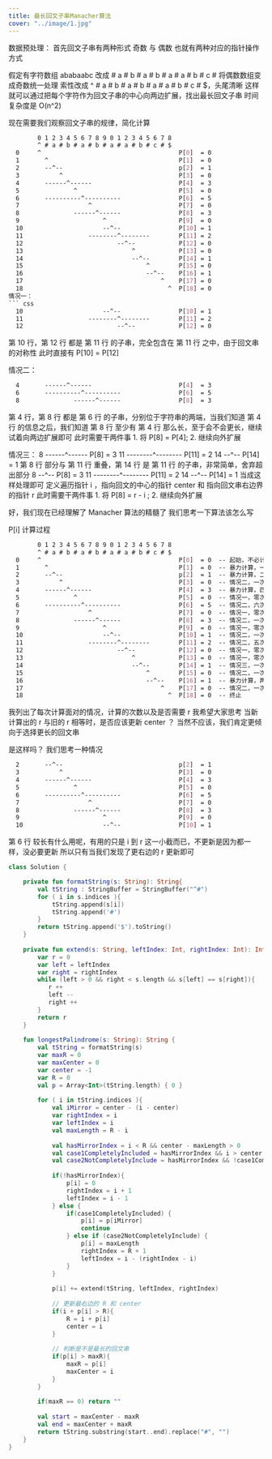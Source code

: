 ```yaml
---
title: 最长回文子串Manacher算法
cover: "../image/1.jpg"
--- 
```



数据预处理： 首先回文子串有两种形式 奇数 与 偶数 也就有两种对应的指针操作方式

假定有字符数组 ababaabc 改成 # a # b # a # b # a # a # b # c # 将偶数数组变成奇数统一处理 索性改成 ^ # a # b # a # b # a # a # b # c # $，头尾清晰
这样就可以通过把每个字符作为回文子串的中心向两边扩展，找出最长回文子串 时间复杂度是 O(n^2)

现在需要我们观察回文子串的规律，简化计算

``` css
        0 1 2 3 4 5 6 7 8 9 0 1 2 3 4 5 6 7 8
        ^ # a # b # a # b # a # a # b # c # $
  0     ^                                      P[0]  = 0
  1       ^                                    P[1]  = 0
  2       --^--                                p[2]  = 1
  3           ^                                P[3]  = 0
  4       ------^------                        P[4]  = 3
  5               ^                            P[5]  = 0
  6       ----------^----------                P[6]  = 5
  7                   ^                        P[7]  = 0
  8               ------^------                P[8]  = 3
  9                       ^                    P[9]  = 0
  10                      --^--                P[10] = 1
  11                  --------^--------        P[11] = 2
  12                          --^--            P[12] = 0
  13                              ^            P[13] = 0
  14                              --^--        P[14] = 1
  15                                  ^        P[15] = 0
  16                                  --^--    P[16] = 1
  17                                      ^    P[17] = 0
  18                                        ^  P[18] = 0 
情况一：
``` css
  10                      --^--                P[10] = 1
  11                  --------^--------        P[11] = 2
  12                          --^--            P[12] = 0
```

第 10 行，第 12 行 都是 第 11 行 的子串，完全包含在 第 11 行 之中，由于回文串的对称性 此时直接有 P[10] = P[12]

情况二：
``` css
  4       ------^------                        P[4]  = 3
  6       ----------^----------                P[6]  = 5
  8               ------^------                P[8]  = 3
```
第 4 行，第 8 行 都是 第 6 行 的子串，分别位于字符串的两端，当我们知道 第 4 行 的信息之后，我们知道 第 8 行 至少有 第 4 行 那么长，至于会不会更长，继续试着向两边扩展即可 此时需要干两件事 1. 将 P[8] = P[4]; 2. 继续向外扩展

情况三： 8 ------^------ P[8] = 3 11 --------^-------- P[11] = 2 14 --^-- P[14] = 1 第 8 行 部分与 第 11 行 重叠，第 14 行 是 第 11 行 的子串，非常简单，舍弃超出部分 8 --^-- P[8] = 3 11 --------^-------- P[11] = 2 14 --^-- P[14] = 1 当成这样处理即可 定义遍历指针 i ，指向回文的中心的指针 center 和 指向回文串右边界的指针 r 此时需要干两件事 1. 将 P[8] = r - i ; 2. 继续向外扩展

好，我们现在已经理解了 Manacher 算法的精髓了 我们思考一下算法该怎么写

P[i] 计算过程
``` css
        0 1 2 3 4 5 6 7 8 9 0 1 2 3 4 5 6 7 8
        ^ # a # b # a # b # a # a # b # c # $
  0     ^                                      P[0]  = 0  -- 起始，不必计算，更新 r
  1       ^                                    P[1]  = 0  -- 暴力计算，一次计算，更新 r
  2       --^--                                p[2]  = 1  -- 暴力计算，二次计算，更新 r
  3           ^                                P[3]  = 0  -- 情况二，一次计算
  4       ------^------                        P[4]  = 3  -- 暴力计算，四次计算，更新 r
  5               ^                            P[5]  = 0  -- 情况一，零次计算
  6       ----------^----------                P[6]  = 5  -- 情况二，六次计算，更新 r
  7                   ^                        P[7]  = 0  -- 情况一，零次计算
  8               ------^------                P[8]  = 3  -- 情况二，一次计算
  9                       ^                    P[9]  = 0  -- 情况一，零次计算
  10                      --^--                P[10] = 1  -- 情况二，一次计算
  11                  --------^--------        P[11] = 2  -- 情况二，五次计算，更新 r
  12                          --^--            P[12] = 0  -- 情况一，零次计算
  13                              ^            P[13] = 0  -- 情况一，零次计算
  14                              --^--        P[14] = 1  -- 情况三，一次计算
  15                                  ^        P[15] = 0  -- 情况二，一次计算
  16                                  --^--    P[16] = 1  -- 暴力计算，两次计算，更新 r
  17                                      ^    P[17] = 0  -- 情况二，一次计算
  18                                        ^  P[18] = 0  -- 终止
```
我列出了每次计算面对的情况，计算的次数以及是否需要 r 我希望大家思考 当新计算出的 r 与旧的 r 相等时，是否应该更新 center ？ 当然不应该，我们肯定更倾向于选择更长的回文串

是这样吗？ 我们思考一种情况
``` css
  2       --^--                                p[2]  = 1
  3           ^                                P[3]  = 0
  4       ------^------                        P[4]  = 3
  5               ^                            P[5]  = 0
  6       ----------^----------                P[6]  = 5
  7                   ^                        P[7]  = 0
  8               ------^------                P[8]  = 3
  9                       ^                    P[9]  = 0
  10                      --^--                P[10] = 1 
```
第 6 行 较长有什么用呢，有用的只是 i 到 r 这一小截而已，不更新是因为都一样，没必要更新 所以只有当我们发现了更右边的 r 更新即可

``` kotlin
class Solution {

    private fun formatString(s: String): String{
        val tString : StringBuffer = StringBuffer("^#")
        for ( i in s.indices ){
            tString.append(s[i])
            tString.append('#')
        }
        return tString.append('$').toString()
    }
    
    private fun extend(s: String, leftIndex: Int, rightIndex: Int): Int {
        var r = 0
        var left = leftIndex
        var right = rightIndex
        while (left > 0 && right < s.length && s[left] == s[right]){
           r ++
           left --
           right ++
        }
        return r
    }
    
    fun longestPalindrome(s: String): String {
        val tString = formatString(s)
        var maxR = 0
        var maxCenter = 0
        var center = -1
        var R = 0
        val p = Array<Int>(tString.length) { 0 }
    
        for ( i in tString.indices ){
            val iMirror = center - (i - center)
            var rightIndex = i
            var leftIndex = i
            val maxLength = R - i
    
            val hasMirrorIndex = i < R && center - maxLength > 0
            val case1CompletelyIncluded = hasMirrorIndex && i > center && p[iMirror] < R - i
            val case2NotCompletelyInclude = hasMirrorIndex && !case1CompletelyIncluded
            
            if(!hasMirrorIndex){
                p[i] = 0
                rightIndex = i + 1
                leftIndex = i - 1
            } else {
                if(case1CompletelyIncluded) {
                    p[i] = p[iMirror]
                    continue
                } else if (case2NotCompletelyInclude) {
                    p[i] = maxLength
                    rightIndex = R + 1
                    leftIndex = i - (rightIndex - i)
                }
            }
            
            p[i] += extend(tString, leftIndex, rightIndex)
            
            // 更新最右边的 R 和 center
            if(i + p[i] > R){
                R = i + p[i]
                center = i
            }
            
            // 判断是不是最长的回文串
            if(p[i] > maxR){
                maxR = p[i]
                maxCenter = i
            }
        }
    
        if(maxR == 0) return ""
    
        val start = maxCenter - maxR
        val end = maxCenter + maxR
        return tString.substring(start..end).replace("#", "")
    }
}
```